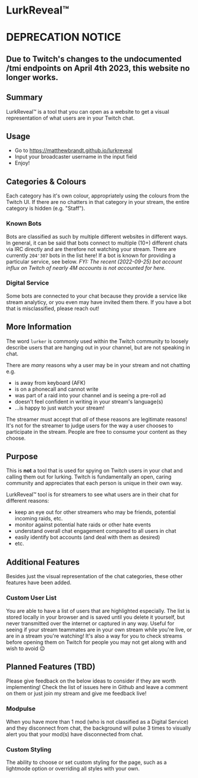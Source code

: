 # LurkReveal&trade;

# DEPRECATION NOTICE
## Due to Twitch's changes to the undocumented /tmi endpoints on April 4th 2023, this website no longer works.

## Summary

LurkReveal&trade; is a tool that you can open as a website to get a visual representation of what users are in your Twitch chat.

## Usage

- Go to https://matthewbrandt.github.io/lurkreveal
- Input your broadcaster username in the input field
- Enjoy!

## Categories & Colours
Each category has it's own colour, appropriately using the colours from the Twitch UI. If there are no chatters in that category in your stream, the entire category is hidden (e.g. "Staff").

### Known Bots
Bots are classified as such by multiple different websites in different ways. In general, it can be said that bots connect to multiple (10+) different chats via IRC directly and are therefore not watching your stream. There are currently `204'307` bots in the list here! If a bot is known for providing a particular service, see below. *FYI: The recent (2022-09-25) bot account influx on Twitch of nearly 4M accounts is not accounted for here.*

### Digital Service
Some bots are connected to your chat because they provide a service like stream analyticy, or you even may have invited them there. If you have a bot that is misclassified, please reach out!

## More Information

The word `lurker` is commonly used within the Twitch community to loosely describe users that are hanging out in your channel, but are not speaking in chat.

There are _many_ reasons why a user may be in your stream and not chatting e.g.

- is away from keyboard (AFK)
- is on a phonecall and cannot write
- was part of a raid into your channel and is seeing a pre-roll ad
- doesn't feel confident in writing in your stream's language(s)
- ...is happy to just watch your stream!

The streamer must accept that _all_ of these reasons are legitimate reasons! It's not for the streamer to judge users for the way a user chooses to participate in the stream. People are free to consume your content as they choose.

## Purpose

This is **not** a tool that is used for spying on Twitch users in your chat and calling them out for lurking. Twitch is fundamentally an open, caring community and appreciates that each person is unique in their own way.

LurkReveal&trade; tool is for streamers to see what users are in their chat for different reasons:

- keep an eye out for other streamers who may be friends, potential incoming raids, etc.
- monitor against potential hate raids or other hate events
- understand overall chat engagement compared to all users in chat
- easily identify bot accounts (and deal with them as desired)
- etc.

## Additional Features

Besides just the visual representation of the chat categories, these other features have been added.

### Custom User List
You are able to have a list of users that are highlighted especially. The list is stored locally in your browser and is saved until you delete it yourself, but never transmitted over the internet or captured in any way. Useful for seeing if your stream teammates are in your own stream while you're live, or are in a stream you're watching! It's also a way for you to check streams before opening them on Twitch for people you may not get along with and wish to avoid 😉

## Planned Features (TBD)

Please give feedback on the below ideas to consider if they are worth implementing! Check the list of issues here in Github and leave a comment on them or just join my stream and give me feedback live!

### Modpulse
When you have more than 1 mod (who is not classified as a Digital Service) and they disconnect from chat, the background will pulse 3 times to visually alert you that your mod(s) have disconnected from chat. 

### Custom Styling
The ability to choose or set custom styling for the page, such as a lightmode option or overriding all styles with your own.
